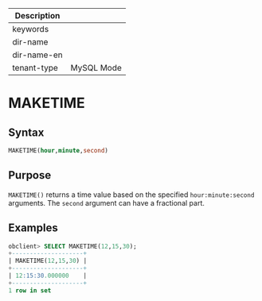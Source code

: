 | Description   |                 |
|---------------|-----------------|
| keywords      |                 |
| dir-name      |                 |
| dir-name-en   |                 |
| tenant-type   | MySQL Mode      |

# MAKETIME

## Syntax

```sql
MAKETIME(hour,minute,second)
```

## Purpose

`MAKETIME()` returns a time value based on the specified `hour:minute:second` arguments. The `second` argument can have a fractional part.

## Examples

```sql
obclient> SELECT MAKETIME(12,15,30);
+--------------------+
| MAKETIME(12,15,30) |
+--------------------+
| 12:15:30.000000    |
+--------------------+
1 row in set
```
